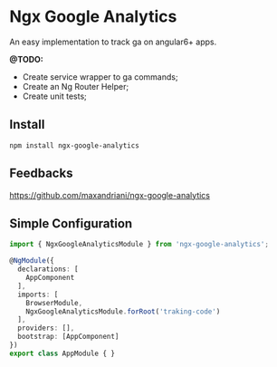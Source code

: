 # Ngx Google Analytics

An easy implementation to track ga on angular6+ apps.

**@TODO:** 
* Create service wrapper to ga commands;
* Create an Ng Router Helper;
* Create unit tests;

## Install

```
npm install ngx-google-analytics
```

## Feedbacks

https://github.com/maxandriani/ngx-google-analytics

## Simple Configuration

```ts
import { NgxGoogleAnalyticsModule } from 'ngx-google-analytics';

@NgModule({
  declarations: [
    AppComponent
  ],
  imports: [
    BrowserModule,
    NgxGoogleAnalyticsModule.forRoot('traking-code')
  ],
  providers: [],
  bootstrap: [AppComponent]
})
export class AppModule { }
```
